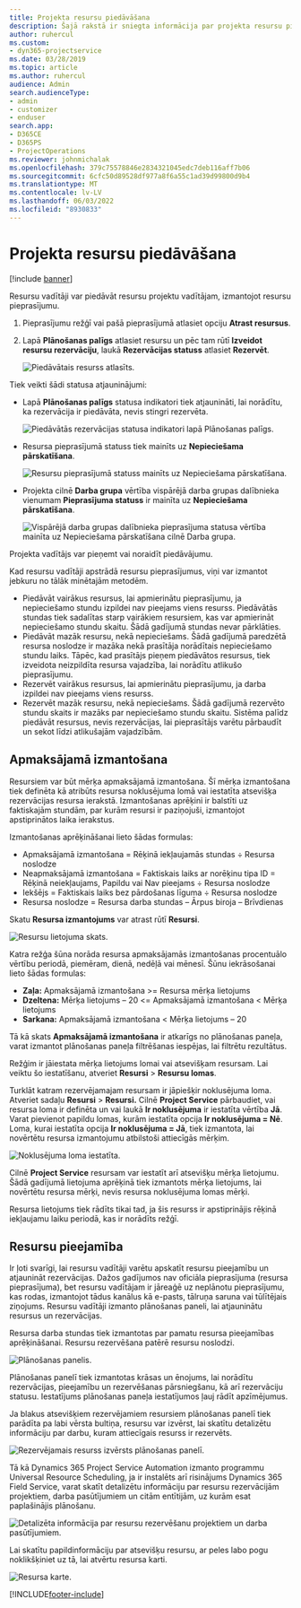 ```yaml
---
title: Projekta resursu piedāvāšana
description: Šajā rakstā ir sniegta informācija par projekta resursu piedāvāšanu.
author: ruhercul
ms.custom:
- dyn365-projectservice
ms.date: 03/28/2019
ms.topic: article
ms.author: ruhercul
audience: Admin
search.audienceType:
- admin
- customizer
- enduser
search.app:
- D365CE
- D365PS
- ProjectOperations
ms.reviewer: johnmichalak
ms.openlocfilehash: 379c75578846e2834321045edc7deb116aff7b06
ms.sourcegitcommit: 6cfc50d89528df977a8f6a55c1ad39d99800d9b4
ms.translationtype: MT
ms.contentlocale: lv-LV
ms.lasthandoff: 06/03/2022
ms.locfileid: "8930833"
---
```

# <a name="propose-project-resources"></a>Projekta resursu piedāvāšana

[!include [banner](../includes/psa-now-project-operations.md)]

Resursu vadītāji var piedāvāt resursu projektu vadītājam, izmantojot resursu pieprasījumu.

1. Pieprasījumu režģī vai pašā pieprasījumā atlasiet opciju **Atrast resursus**.
2. Lapā **Plānošanas palīgs** atlasiet resursu un pēc tam rūtī **Izveidot resursu rezervāciju**, laukā **Rezervācijas statuss** atlasiet **Rezervēt**.

    ![Piedāvātais resurss atlasīts.](media/Resource-Management-image62.png)

Tiek veikti šādi statusa atjauninājumi:

- Lapā **Plānošanas palīgs** statusa indikatori tiek atjaunināti, lai norādītu, ka rezervācija ir piedāvāta, nevis stingri rezervēta.

    ![Piedāvātās rezervācijas statusa indikatori lapā Plānošanas palīgs.](media/Resource-Management-image63.png)

- Resursa pieprasījumā statuss tiek mainīts uz **Nepieciešama pārskatīšana**.

    ![Resursu pieprasījumā statuss mainīts uz Nepieciešama pārskatīšana.](media/Resource-Management-image64.png)

- Projekta cilnē **Darba grupa** vērtība vispārējā darba grupas dalībnieka vienumam **Pieprasījuma statuss** ir mainīta uz **Nepieciešama pārskatīšana**.

    ![Vispārējā darba grupas dalībnieka pieprasījuma statusa vērtība mainīta uz Nepieciešama pārskatīšana cilnē Darba grupa.](media/Resource-Management-image48.png)

Projekta vadītājs var pieņemt vai noraidīt piedāvājumu.

Kad resursu vadītāji apstrādā resursu pieprasījumus, viņi var izmantot jebkuru no tālāk minētajām metodēm.

- Piedāvāt vairākus resursus, lai apmierinātu pieprasījumu, ja nepieciešamo stundu izpildei nav pieejams viens resurss. Piedāvātās stundas tiek sadalītas starp vairākiem resursiem, kas var apmierināt nepieciešamo stundu skaitu. Šādā gadījumā stundas nevar pārklāties.
- Piedāvāt mazāk resursu, nekā nepieciešams. Šādā gadījumā paredzētā resursa noslodze ir mazāka nekā prasītāja norādītais nepieciešamo stundu laiks. Tāpēc, kad prasītājs pieņem piedāvātos resursus, tiek izveidota neizpildīta resursa vajadzība, lai norādītu atlikušo pieprasījumu.
- Rezervēt vairākus resursus, lai apmierinātu pieprasījumu, ja darba izpildei nav pieejams viens resurss.
- Rezervēt mazāk resursu, nekā nepieciešams. Šādā gadījumā rezervēto stundu skaits ir mazāks par nepieciešamo stundu skaitu. Sistēma palīdz piedāvāt resursus, nevis rezervācijas, lai pieprasītājs varētu pārbaudīt un sekot līdzi atlikušajām vajadzībām.

## <a name="billable-utilization"></a>Apmaksājamā izmantošana

Resursiem var būt mērķa apmaksājamā izmantošana. Šī mērķa izmantošana tiek definēta kā atribūts resursa noklusējuma lomā vai iestatīta atsevišķa rezervācijas resursa ierakstā. Izmantošanas aprēķini ir balstīti uz faktiskajām stundām, par kurām resursi ir paziņojuši, izmantojot apstiprinātos laika ierakstus.

Izmantošanas aprēķināšanai lieto šādas formulas:

- Apmaksājamā izmantošana = Rēķinā iekļaujamās stundas ÷ Resursa noslodze
- Neapmaksājamā izmantošana = Faktiskais laiks ar norēķinu tipa ID = Rēķinā neiekļaujams, Papildu vai Nav pieejams ÷ Resursa noslodze
- Iekšējs = Faktiskais laiks bez pārdošanas līguma ÷ Resursa noslodze
- Resursa noslodze = Resursa darba stundas – Ārpus biroja – Brīvdienas

Skatu **Resursa izmantojums** var atrast rūtī **Resursi**.

![Resursu lietojuma skats.](media/Resource-Management-image65.png)

Katra režģa šūna norāda resursa apmaksājamās izmantošanas procentuālo vērtību periodā, piemēram, dienā, nedēļā vai mēnesī. Šūnu iekrāsošanai lieto šādas formulas:

- **Zaļa:** Apmaksājamā izmantošana \>= Resursa mērķa lietojums
- **Dzeltena:** Mērķa lietojums – 20 \<= Apmaksājamā izmantošana \< Mērķa lietojums
- **Sarkana:** Apmaksājamā izmantošana \< Mērķa lietojums – 20

Tā kā skats **Apmaksājamā izmantošana** ir atkarīgs no plānošanas paneļa, varat izmantot plānošanas paneļa filtrēšanas iespējas, lai filtrētu rezultātus.

Režģim ir jāiestata mērķa lietojums lomai vai atsevišķam resursam. Lai veiktu šo iestatīšanu, atveriet **Resursi** \> **Resursu lomas**.

Turklāt katram rezervējamajam resursam ir jāpiešķir noklusējuma loma. Atveriet sadaļu **Resursi** \> **Resursi.** Cilnē **Project Service** pārbaudiet, vai resursa loma ir definēta un vai laukā **Ir noklusējuma** ir iestatīta vērtība **Jā**. Varat pievienot papildu lomas, kurām iestatīta opcija **Ir noklusējuma = Nē**. Loma, kurai iestatīta opcija **Ir noklusējuma = Jā**, tiek izmantota, lai novērtētu resursa izmantojumu atbilstoši attiecīgās mērķim.

![Noklusējuma loma iestatīta.](media/Resource-Management-image67.png)

Cilnē **Project Service** resursam var iestatīt arī atsevišķu mērķa lietojumu. Šādā gadījumā lietojuma aprēķinā tiek izmantots mērķa lietojums, lai novērtētu resursa mērķi, nevis resursa noklusējuma lomas mērķi.

Resursa lietojums tiek rādīts tikai tad, ja šis resurss ir apstiprinājis rēķinā iekļaujamu laiku periodā, kas ir norādīts režģī.

## <a name="resource-availability"></a>Resursu pieejamība

Ir ļoti svarīgi, lai resursu vadītāji varētu apskatīt resursu pieejamību un atjaunināt rezervācijas. Dažos gadījumos nav oficiāla pieprasījuma (resursa pieprasījuma), bet resursu vadītājam ir jāreaģē uz neplānotu pieprasījumu, kas rodas, izmantojot tādus kanālus kā e-pasts, tālruņa saruna vai tūlītējais ziņojums. Resursu vadītāji izmanto plānošanas paneli, lai atjauninātu resursus un rezervācijas.

Resursa darba stundas tiek izmantotas par pamatu resursa pieejamības aprēķināšanai. Resursu rezervēšana patērē resursu noslodzi.

![Plānošanas panelis.](media/Resource-Management-image68.png)

Plānošanas panelī tiek izmantotas krāsas un ēnojums, lai norādītu rezervācijas, pieejamību un rezervēšanas pārsniegšanu, kā arī rezervāciju statusu. Iestatījums plānošanas paneļa iestatījumos ļauj rādīt apzīmējumus.

Ja blakus atsevišķiem rezervējamiem resursiem plānošanas panelī tiek parādīta pa labi vērsta bultiņa, resursu var izvērst, lai skatītu detalizētu informāciju par darbu, kuram attiecīgais resurss ir rezervēts.

![Rezervējamais resurss izvērsts plānošanas panelī.](media/Resource-Management-image69.png)

Tā kā Dynamics 365 Project Service Automation izmanto programmu Universal Resource Scheduling, ja ir instalēts arī risinājums Dynamics 365 Field Service, varat skatīt detalizētu informāciju par resursu rezervācijām projektiem, darba pasūtījumiem un citām entītijām, uz kurām esat paplašinājis plānošanu.

![Detalizēta informācija par resursu rezervēšanu projektiem un darba pasūtījumiem.](media/Resource-Management-image70.png)

Lai skatītu papildinformāciju par atsevišķu resursu, ar peles labo pogu noklikšķiniet uz tā, lai atvērtu resursa karti.

![Resursa karte.](media/Resource-Management-image71.png)


[!INCLUDE[footer-include](../includes/footer-banner.md)]
